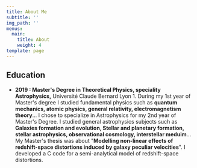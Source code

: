 ```yaml
---
title: About Me
subtitle: ''
img_path: ''
menus:
  main:
    title: About
    weight: 4
template: page
---
```

## **Education**

* **2019 : Master's Degree in Theoretical Physics, speciality Astrophysics,**              Université Claude Bernard Lyon 1.                                                                                                                 During my 1st year of Master's degree I studied fundamental physics such as **quantum mechanics, atomic physics, general relativity, electromagnetism theory**... I chose to specialize in Astrophysics for my 2nd year of Master's Degree. I studied general astrophysics subjects such as **Galaxies formation and evolution, Stellar and planetary formation, stellar astrophysics, observational cosmology, interstellar meduim**... My Master's thesis was about "**Modelling non-linear effects of redshift-space distortions induced by galaxy peculiar velocities**". I developed a C code for a semi-analytical model of redshift-space distortions.
